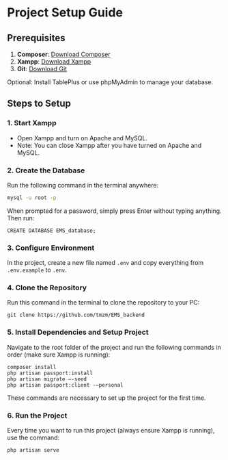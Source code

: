 # Project Setup Guide

## Prerequisites

1. **Composer**: [Download Composer](https://getcomposer.org/download/)
2. **Xampp**: [Download Xampp](https://www.apachefriends.org/download.html)
3. **Git**: [Download Git](https://git-scm.com/downloads)

Optional: Install TablePlus or use phpMyAdmin to manage your database.

## Steps to Setup

### 1. Start Xampp

- Open Xampp and turn on Apache and MySQL.
- Note: You can close Xampp after you have turned on Apache and MySQL.

### 2. Create the Database

Run the following command in the terminal anywhere:

```bash
mysql -u root -p
```

When prompted for a password, simply press Enter without typing anything. Then run:

```mysql
CREATE DATABASE EMS_database;
```

### 3. Configure Environment

In the project, create a new file named `.env` and copy everything from `.env.example` to `.env`.

### 4. Clone the Repository

Run this command in the terminal to clone the repository to your PC:

```git
git clone https://github.com/tmzm/EMS_backend
```

### 5. Install Dependencies and Setup Project

Navigate to the root folder of the project and run the following commands in order (make sure Xampp is running):

```laravel
composer install
php artisan passport:install
php artisan migrate –-seed
php artisan passport:client -–personal
```

These commands are necessary to set up the project for the first time.

### 6. Run the Project

Every time you want to run this project (always ensure Xampp is running), use the command:

```laravel
php artisan serve
```

